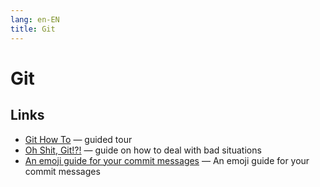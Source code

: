 ```yaml
---
lang: en-EN 
title: Git
---
```

# Git

## Links
- [Git How To](https://githowto.com/) — guided tour
- [Oh Shit, Git!?!](https://ohshitgit.com/) — guide on how to deal with bad situations
- [An emoji guide for your commit messages](https://gitmoji.dev/) — An emoji guide for your commit messages

